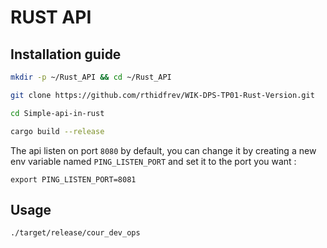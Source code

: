 # RUST API 

## Installation guide

```bash 
mkdir -p ~/Rust_API && cd ~/Rust_API
```

```bash
git clone https://github.com/rthidfrev/WIK-DPS-TP01-Rust-Version.git
```

```bash
cd Simple-api-in-rust
```

```bash
cargo build --release
```

The api listen on port `8080` by default, you can change it by creating a new env variable named `PING_LISTEN_PORT` and set it to the port you want :

```
export PING_LISTEN_PORT=8081
```

## Usage

```bash
./target/release/cour_dev_ops
```

